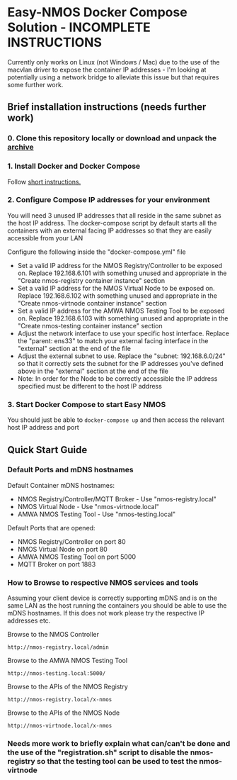 # Easy-NMOS Docker Compose Solution - INCOMPLETE INSTRUCTIONS

Currently only works on Linux (not Windows / Mac) due to the use of the macvlan driver to expose the container IP addresses - I'm looking at potentially using a network bridge to alleviate this issue but that requires some further work.

## Brief installation instructions (needs further work)
### 0. Clone this repository locally or download and unpack the [archive](https://github.com/rhastie/easy-nmos/archive/master.zip)

### 1. Install Docker and Docker Compose

Follow [short instructions.](./install_docker.md)

### 2. Configure Compose IP addresses for your environment
You will need 3 unused IP addresses that all reside in the same subnet as the host IP address. The docker-compose script by default starts all the containers with an external facing IP addresses so that they are easily accessible from your LAN

Configure the following inside the "docker-compose.yml" file
- Set a valid IP address for the NMOS Registry/Controller to be exposed on. Replace 192.168.6.101 with something unused and appropriate in the "Create nmos-registry container instance" section
- Set a valid IP address for the NMOS Virtual Node to be exposed on. Replace 192.168.6.102 with something unused and appropriate in the "Create nmos-virtnode container instance" section
- Set a valid IP address for the AMWA NMOS Testing Tool to be exposed on. Replace 192.168.6.103 with something unused and appropriate in the "Create nmos-testing container instance"
section
- Adjust the network interface to use your specific host interface. Replace the "parent: ens33" to match your external facing interface in the "external" section at the end of the file
- Adjust the external subnet to use. Replace the "subnet: 192.168.6.0/24" so that it correctly sets the subnet for the IP addresses you've defined above in the "external" section at the end of the file
- Note: In order for the Node to be correctly accessible the IP address specified must be different to the host IP address

### 3. Start Docker Compose to start Easy NMOS
You should just be able to `docker-compose up` and then access the relevant host IP address and port

## Quick Start Guide
### Default Ports and mDNS hostnames
Default Container mDNS hostnames:

- NMOS Registry/Controller/MQTT Broker - Use "nmos-registry.local"
- NMOS Virtual Node - Use "nmos-virtnode.local"
- AMWA NMOS Testing Tool - Use "nmos-testing.local"

Default Ports that are opened:

- NMOS Registry/Controller on port 80
- NMOS Virtual Node on port 80
- AMWA NMOS Testing Tool on port 5000
- MQTT Broker on port 1883

### How to Browse to respective NMOS services and tools
Assuming your client device is correctly supporting mDNS and is on the same LAN as the host running the containers you should be able to use the mDNS hostnames. If this does not work please try the respective IP addresses etc.

Browse to the NMOS Controller
```
http://nmos-registry.local/admin
```

Browse to the AMWA NMOS Testing Tool
```
http://nmos-testing.local:5000/
```

Browse to the APIs of the NMOS Registry
```
http://nmos-registry.local/x-nmos
```

Browse to the APIs of the NMOS Node
```
http://nmos-virtnode.local/x-nmos
```

### Needs more work to briefly explain what can/can't be done and the use of the "registration.sh" script to disable the nmos-registry so that the testing tool can be used to test the nmos-virtnode
